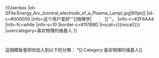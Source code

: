 {{Userbox
|id=[[File:Energy_Arc_(central_electrode_of_a_Plasma_Lamp).jpg|60px]]
|id-c=#000000
|info=这个用户爱好'''[[物理学|<span style="color:white">物理学</span>]]'''。
|info-c=#2F6AA4
|info-fc=white
|info-s=10
|border-c=#151B8D
|nocat={{{nocat|}}}
|usercategory=喜欢物理的维基人
}}<noinclude>
<p style="clear: both; padding-top: 2em">
這個模板會把你加入到以下的分類：
*[[:Category:喜欢物理的维基人]]
</p></noinclude>